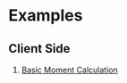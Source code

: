 # Examples

## Client Side

1. [Basic Moment Calculation](https://github.com/JeanMarcFlamand/CSharpPersonalLearning-Blazor/blob/master/BlazorAppCalcMoment/README.md)
